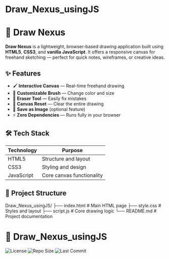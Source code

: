 # Draw_Nexus_usingJS
# 🎨 Draw Nexus 

**Draw Nexus** is a lightweight, browser-based drawing application built using **HTML5**, **CSS3**, and **vanilla JavaScript**. It offers a responsive canvas for freehand sketching — perfect for quick notes, wireframes, or creative ideas.

## ✨ Features

- 🖌️ **Interactive Canvas** — Real-time freehand drawing
- 🎨 **Customizable Brush** — Change color and size
- 🧽 **Eraser Tool** — Easily fix mistakes
- 🔄 **Canvas Reset** — Clear the entire drawing
- 💾 **Save as Image** (optional feature)
- ⚡ **Zero Dependencies** — Runs fully in your browser

## 🛠️ Tech Stack

| Technology   | Purpose                |
|--------------|------------------------|
| HTML5        | Structure and layout   |
| CSS3         | Styling and design     |
| JavaScript   | Core canvas functionality |

## 📁 Project Structure

Draw_Nexus_usingJS/
├── index.html # Main HTML page
├── style.css # Styles and layout
├── script.js # Core drawing logic
└── README.md # Project documentation
# 🎨 Draw_Nexus_usingJS

![License](https://img.shields.io/github/license/Deepakcode607/Draw_Nexus_usingJS)
![Repo Size](https://img.shields.io/github/repo-size/Deepakcode607/Draw_Nexus_usingJS)
![Last Commit](https://img.shields.io/github/last-commit/Deepakcode607/Draw_Nexus_usingJS)
